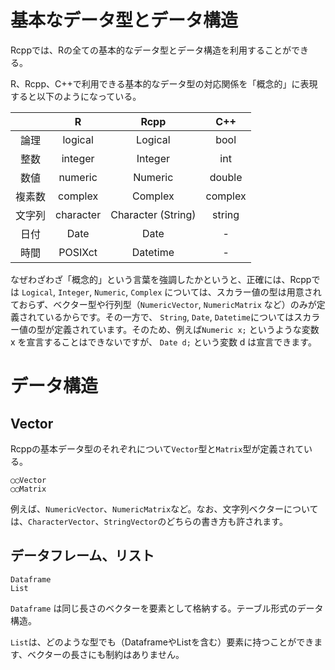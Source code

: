 # 基本なデータ型とデータ構造

Rcppでは、Rの全ての基本的なデータ型とデータ構造を利用することができる。


R、Rcpp、C++で利用できる基本的なデータ型の対応関係を「概念的」に表現すると以下のようになっている。

||R|Rcpp|C++|
|:---:|:---:|:---:|:---:|
|論理|logical|Logical|bool|
|整数|integer|Integer|int|
|数値|numeric|Numeric|double|
|複素数|complex|Complex|complex|
|文字列|character|Character (String)|string|
|日付|Date|Date|-|
|時間|POSIXct|Datetime|-|
 

なぜわざわざ「概念的」という言葉を強調したかというと、正確には、Rcppでは `Logical`, `Integer`, `Numeric`, `Complex` については、スカラー値の型は用意されておらず、ベクター型や行列型（`NumericVector`, `NumericMatrix` など）のみが定義されているからです。その一方で、 `String`, `Date`, `Datetime`についてはスカラー値の型が定義されています。そのため、例えば`Numeric x;` というような変数 x を宣言することはできないですが、 `Date d;` という変数 d は宣言できます。


# データ構造

## Vector

Rcppの基本データ型のそれぞれについて`Vector`型と`Matrix`型が定義されている。

```
◯◯Vector
◯◯Matrix
```

例えば、`NumericVector`、`NumericMatrix`など。なお、文字列ベクターについては、`CharacterVector`、`StringVector`のどちらの書き方も許されます。




## データフレーム、リスト

```
Dataframe
List
```
`Dataframe` は同じ長さのベクターを要素として格納する。テーブル形式のデータ構造。

`List`は、どのような型でも（DataframeやListを含む）要素に持つことができます、ベクターの長さにも制約はありません。







